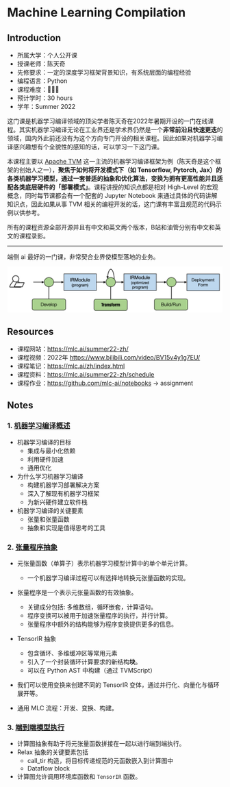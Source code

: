 # Machine Learning Compilation

## Introduction

- 所属大学：个人公开课
- 授课老师：陈天奇
- 先修要求：一定的深度学习框架背景知识，有系统层面的编程经验
- 编程语言：Python
- 课程难度：🌟🌟🌟
- 预计学时：30 hours
- 学年：Summer 2022

这门课是机器学习编译领域的顶尖学者陈天奇在2022年暑期开设的一门在线课程。其实机器学习编译无论在工业界还是学术界仍然是一个**非常前沿且快速更迭**的领域，国内外此前还没有为这个方向专门开设的相关课程。因此如果对机器学习编译感兴趣想有个全貌性的感知的话，可以学习一下这门课。

本课程主要以 [Apache TVM](https://tvm.apache.org/) 这一主流的机器学习编译框架为例（陈天奇是这个框架的创始人之一），**聚焦于如何将开发模式下（如 Tensorflow, Pytorch, Jax）的各类机器学习模型，通过一套普适的抽象和优化算法，变换为拥有更高性能并且适配各类底层硬件的「部署模式」**。课程讲授的知识点都是相对 High-Level 的宏观概念，同时每节课都会有一个配套的 Jupyter Notebook 来通过具体的代码讲解知识点，因此如果从事 TVM 相关的编程开发的话，这门课有丰富且规范的代码示例以供参考。

所有的课程资源全部开源并且有中文和英文两个版本，B站和油管分别有中文和英文的课程录影。

---

端侧 ai 最好的一门课，非常契合业界使模型落地的业务。

![../_images/mlc_process.png](./images/mlc_process.png)

## Resources

- 课程网站：https://mlc.ai/summer22-zh/
- 课程视频：2022年 https://www.bilibili.com/video/BV15v4y1g7EU/
- 课程笔记：https://mlc.ai/zh/index.html
- 课程资料：https://mlc.ai/summer22-zh/schedule
- 课程作业：https://github.com/mlc-ai/notebooks -> assignment

## Notes

### 1. [机器学习编译概述](./1-机器学习编译概述)

- 机器学习编译的目标
  - 集成与最小化依赖
  - 利用硬件加速
  - 通用优化
- 为什么学习机器学习编译
  - 构建机器学习部署解决方案
  - 深入了解现有机器学习框架
  - 为新兴硬件建立软件栈
- 机器学习编译的关键要素
  - 张量和张量函数
  - 抽象和实现是值得思考的工具

### 2. [张量程序抽象](./2-张量程序抽象)

- 元张量函数（单算子）表示机器学习模型计算中的单个单元计算。
  - 一个机器学习编译过程可以有选择地转换元张量函数的实现。
- 张量程序是一个表示元张量函数的有效抽象。
  - 关键成分包括: 多维数组，循环嵌套，计算语句。
  - 程序变换可以被用于加速张量程序的执行，并行计算。
  - 张量程序中额外的结构能够为程序变换提供更多的信息。

- TensorIR 抽象
  - 包含循环、多维缓冲区等常用元素
  - 引入了一个封装循环计算要求的新结构**块**。
  - 可以在 Python AST 中构建（通过 TVMScript）
- 我们可以使用变换来创建不同的 TensorIR 变体，通过并行化、向量化与循环展开等。
- 通用 MLC 流程：开发、变换、构建。

### 3. [端到端模型执行](./3-端到端模型执行)

- 计算图抽象有助于将元张量函数拼接在一起以进行端到端执行。
- Relax 抽象的关键要素包括
  - call_tir 构造，将目标传递规范的元函数嵌入到计算图中
  - Dataflow block
- 计算图允许调用环境库函数和 `TensorIR` 函数。
